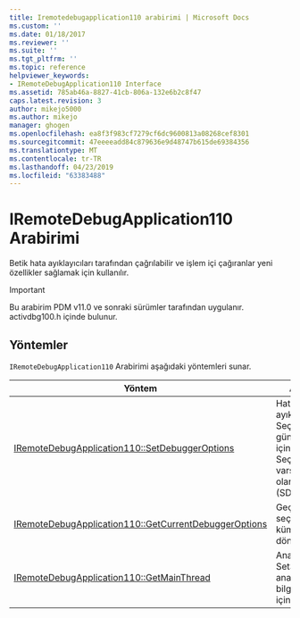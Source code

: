 ```yaml
---
title: Iremotedebugapplication110 arabirimi | Microsoft Docs
ms.custom: ''
ms.date: 01/18/2017
ms.reviewer: ''
ms.suite: ''
ms.tgt_pltfrm: ''
ms.topic: reference
helpviewer_keywords:
- IRemoteDebugApplication110 Interface
ms.assetid: 785ab46a-8827-41cb-806a-132e6b2c8f47
caps.latest.revision: 3
author: mikejo5000
ms.author: mikejo
manager: ghogen
ms.openlocfilehash: ea8f3f983cf7279cf6dc9600813a08268cef8301
ms.sourcegitcommit: 47eeeeadd84c879636e9d48747b615de69384356
ms.translationtype: MT
ms.contentlocale: tr-TR
ms.lasthandoff: 04/23/2019
ms.locfileid: "63383488"
---
```

# <a name="iremotedebugapplication110-interface"></a>IRemoteDebugApplication110 Arabirimi
Betik hata ayıklayıcıları tarafından çağrılabilir ve işlem içi çağıranlar yeni özellikler sağlamak için kullanılır.  
  
> [!IMPORTANT]
> Bu arabirim PDM v11.0 ve sonraki sürümler tarafından uygulanır. activdbg100.h içinde bulunur.  
  
## <a name="methods"></a>Yöntemler  
 `IRemoteDebugApplication110` Arabirimi aşağıdaki yöntemleri sunar.  
  
|Yöntem|Açıklama|  
|------------|-----------------|  
|[IRemoteDebugApplication110::SetDebuggerOptions](../../winscript/reference/iremotedebugapplication110-setdebuggeroptions.md)|Hata ayıklayıcısı Seçenekleri güncelleştirmek için çağrıldı. Seçenekleri varsayılan olarak 0 (SDO_NONE).|  
|[IRemoteDebugApplication110::GetCurrentDebuggerOptions](../../winscript/reference/iremotedebugapplication110-getcurrentdebuggeroptions.md)|Geçerli etkin seçenekleri kümesi döndürür.|  
|[IRemoteDebugApplication110::GetMainThread](../../winscript/reference/iremotedebugapplication110-getmainthread.md)|Ana iş parçacığı SetSite çağıran ana bilgisayarlar için döndürür.|